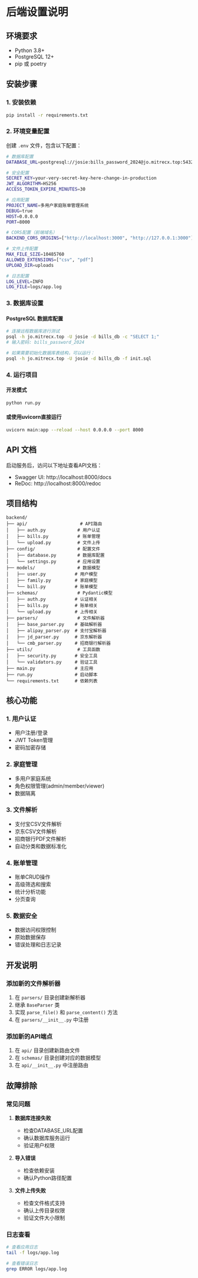 # 后端设置说明

## 环境要求

- Python 3.8+
- PostgreSQL 12+
- pip 或 poetry

## 安装步骤

### 1. 安装依赖

```bash
pip install -r requirements.txt
```

### 2. 环境变量配置

创建 `.env` 文件，包含以下配置：

```bash
# 数据库配置
DATABASE_URL=postgresql://josie:bills_password_2024@jo.mitrecx.top:5432/bills_db

# 安全配置
SECRET_KEY=your-very-secret-key-here-change-in-production
JWT_ALGORITHM=HS256
ACCESS_TOKEN_EXPIRE_MINUTES=30

# 应用配置
PROJECT_NAME=多用户家庭账单管理系统
DEBUG=true
HOST=0.0.0.0
PORT=8000

# CORS配置（前端域名）
BACKEND_CORS_ORIGINS=["http://localhost:3000", "http://127.0.0.1:3000"]

# 文件上传配置
MAX_FILE_SIZE=10485760
ALLOWED_EXTENSIONS=["csv", "pdf"]
UPLOAD_DIR=uploads

# 日志配置
LOG_LEVEL=INFO
LOG_FILE=logs/app.log
```

### 3. 数据库设置

#### PostgreSQL 数据库配置

```bash
# 连接远程数据库进行测试
psql -h jo.mitrecx.top -U josie -d bills_db -c "SELECT 1;"
# 输入密码: bills_password_2024

# 如果需要初始化数据库表结构，可以运行：
psql -h jo.mitrecx.top -U josie -d bills_db -f init.sql
```

### 4. 运行项目

#### 开发模式
```bash
python run.py
```

#### 或使用uvicorn直接运行
```bash
uvicorn main:app --reload --host 0.0.0.0 --port 8000
```

## API 文档

启动服务后，访问以下地址查看API文档：

- Swagger UI: http://localhost:8000/docs
- ReDoc: http://localhost:8000/redoc

## 项目结构

```
backend/
├── api/                    # API路由
│   ├── auth.py            # 用户认证
│   ├── bills.py           # 账单管理
│   └── upload.py          # 文件上传
├── config/                # 配置文件
│   ├── database.py        # 数据库配置
│   └── settings.py        # 应用设置
├── models/                # 数据模型
│   ├── user.py           # 用户模型
│   ├── family.py         # 家庭模型
│   └── bill.py           # 账单模型
├── schemas/               # Pydantic模型
│   ├── auth.py           # 认证相关
│   ├── bills.py          # 账单相关
│   └── upload.py         # 上传相关
├── parsers/               # 文件解析器
│   ├── base_parser.py    # 基础解析器
│   ├── alipay_parser.py  # 支付宝解析器
│   ├── jd_parser.py      # 京东解析器
│   └── cmb_parser.py     # 招商银行解析器
├── utils/                 # 工具函数
│   ├── security.py       # 安全工具
│   └── validators.py     # 验证工具
├── main.py               # 主应用
├── run.py                # 启动脚本
└── requirements.txt      # 依赖列表
```

## 核心功能

### 1. 用户认证
- 用户注册/登录
- JWT Token管理
- 密码加密存储

### 2. 家庭管理
- 多用户家庭系统
- 角色权限管理(admin/member/viewer)
- 数据隔离

### 3. 文件解析
- 支付宝CSV文件解析
- 京东CSV文件解析
- 招商银行PDF文件解析
- 自动分类和数据标准化

### 4. 账单管理
- 账单CRUD操作
- 高级筛选和搜索
- 统计分析功能
- 分页查询

### 5. 数据安全
- 数据访问权限控制
- 原始数据保存
- 错误处理和日志记录

## 开发说明

### 添加新的文件解析器

1. 在 `parsers/` 目录创建新解析器
2. 继承 `BaseParser` 类
3. 实现 `parse_file()` 和 `parse_content()` 方法
4. 在 `parsers/__init__.py` 中注册

### 添加新的API端点

1. 在 `api/` 目录创建新路由文件
2. 在 `schemas/` 目录创建对应的数据模型
3. 在 `api/__init__.py` 中注册路由

## 故障排除

### 常见问题

1. **数据库连接失败**
   - 检查DATABASE_URL配置
   - 确认数据库服务运行
   - 验证用户权限

2. **导入错误**
   - 检查依赖安装
   - 确认Python路径配置

3. **文件上传失败**
   - 检查文件格式支持
   - 确认上传目录权限
   - 验证文件大小限制

### 日志查看

```bash
# 查看应用日志
tail -f logs/app.log

# 查看错误日志
grep ERROR logs/app.log
```